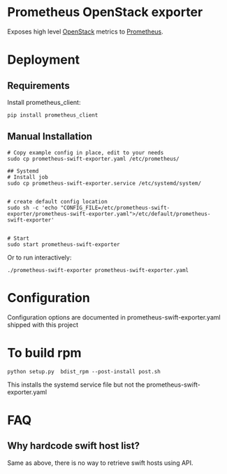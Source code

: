 # Prometheus OpenStack exporter

Exposes high level [OpenStack](http://www.openstack.org/) metrics to [Prometheus](https://prometheus.io/).


# Deployment

## Requirements

Install prometheus_client:
```
pip install prometheus_client
```

## Manual Installation

```
# Copy example config in place, edit to your needs
sudo cp prometheus-swift-exporter.yaml /etc/prometheus/

## Systemd
# Install job
sudo cp prometheus-swift-exporter.service /etc/systemd/system/


# create default config location
sudo sh -c 'echo "CONFIG_FILE=/etc/prometheus-swift-exporter/prometheus-swift-exporter.yaml">/etc/default/prometheus-swift-exporter'


# Start
sudo start prometheus-swift-exporter
```

Or to run interactively:

```
./prometheus-swift-exporter prometheus-swift-exporter.yaml

```

# Configuration

Configuration options are documented in prometheus-swift-exporter.yaml shipped with this project

# To build rpm

```
python setup.py  bdist_rpm --post-install post.sh
```

This installs the systemd service file but not the prometheus-swift-exporter.yaml
# FAQ

## Why hardcode swift host list?

Same as above, there is no way to retrieve swift hosts using API.
